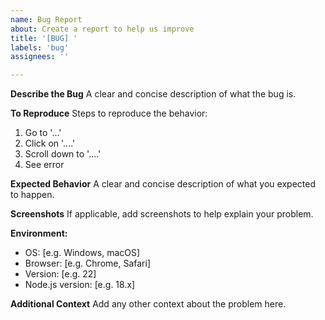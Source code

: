 ```yaml
---
name: Bug Report
about: Create a report to help us improve
title: '[BUG] '
labels: 'bug'
assignees: ''

---
```


**Describe the Bug**
A clear and concise description of what the bug is.

**To Reproduce**
Steps to reproduce the behavior:
1. Go to '...'
2. Click on '....'
3. Scroll down to '....'
4. See error

**Expected Behavior**
A clear and concise description of what you expected to happen.

**Screenshots**
If applicable, add screenshots to help explain your problem.

**Environment:**
 - OS: [e.g. Windows, macOS]
 - Browser: [e.g. Chrome, Safari]
 - Version: [e.g. 22]
 - Node.js version: [e.g. 18.x]

**Additional Context**
Add any other context about the problem here.
